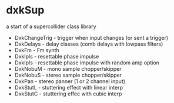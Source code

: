 # dxkSup
a start of a supercollider class library

- DxkChangeTrig - trigger when input changes (or sent a trigger)
- DxkDelays - delay classes (comb delays with lowpass filters)
- DxkFm - Fm synth
- DxkIpls - resettable phase impulse
- DxkIpls - resettable phase impulse with random amp option
- DxkNobuM - mono sample chopper/skipper
- DxkNobuS - stereo sample chopper/skipper
- DxkPan - stereo panner (1 or 2 channel input)
- DxkStutL - stuttering effect with linear interp
- DxkStutC - stuttering effec with cubic interp

